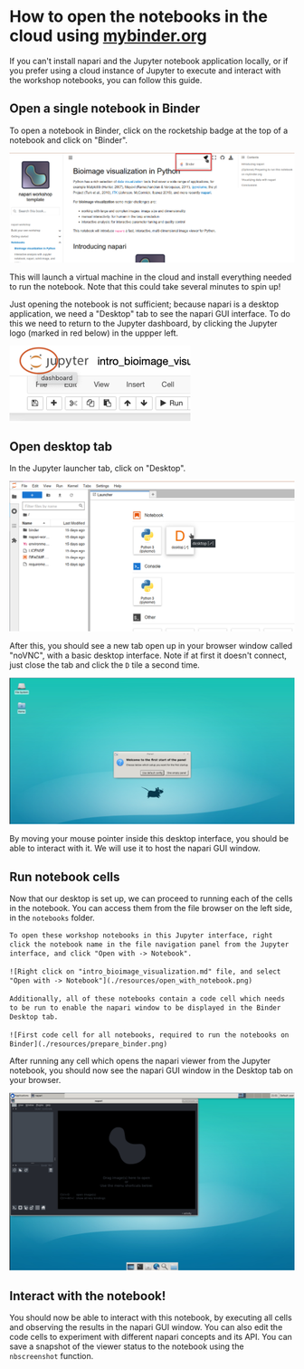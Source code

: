 # How to open the notebooks in the cloud using [mybinder.org](https://mybinder.org)

If you can't install napari and the Jupyter notebook application locally, or if you prefer using a cloud instance of Jupyter to execute and interact with the workshop notebooks, you can follow this guide.

## Open a single notebook in Binder

To open a notebook in Binder, click on the rocketship badge at the top of a notebook and click on "Binder".

![Binder badge shown in the "Bioimage visualization in Python" notebook](./resources/binder_button.png)

This will launch a virtual machine in the cloud and install everything needed to run the notebook. Note that this could take several minutes to spin up!

Just opening the notebook is not sufficient; because napari is a desktop application, we need a "Desktop" tab to see the napari GUI interface. To do this we need to return to the Jupyter dashboard, by clicking the Jupyter logo (marked in red below) in the uppper left.

![Jupyter logo tool-tip showing `dashboard`](./resources/jupyter_logo_dashboard.png)

## Open desktop tab

In the Jupyter launcher tab, click on "Desktop".

![Desktop tab button in Jupyter launcher tab](./resources/desktop_tab.png)

After this, you should see a new tab open up in your browser window called "noVNC", with a basic desktop interface. Note if at first it doesn't connect, just close the tab and click the `D` tile a second time.

![Desktop interface shown in browser tab](./resources/desktop.png)

By moving your mouse pointer inside this desktop interface, you should be able to interact with it. We will use it to host the napari GUI window.

## Run notebook cells

Now that our desktop is set up, we can proceed to running each of the cells in the notebook. You can access them from the file browser on the left side, in the `notebooks` folder.

```{important}
To open these workshop notebooks in this Jupyter interface, right click the notebook name in the file navigation panel from the Jupyter interface, and click "Open with -> Notebook".

![Right click on "intro_bioimage_visualization.md" file, and select "Open with -> Notebook"](./resources/open_with_notebook.png)

Additionally, all of these notebooks contain a code cell which needs to be run to enable the napari window to be displayed in the Binder Desktop tab. 

![First code cell for all notebooks, required to run the notebooks on Binder](./resources/prepare_binder.png)
```

After running any cell which opens the napari viewer from the Jupyter notebook, you should now see the napari GUI window in the Desktop tab on your browser.

![napari interface in Desktop tab](./resources/napari_desktop.png)

## Interact with the notebook!

You should now be able to interact with this notebook, by executing all cells and observing the results in the napari GUI window. You can also edit the code cells to experiment with different napari concepts and its API. You can save a snapshot of the viewer status to the notebook using the `nbscreenshot` function. 